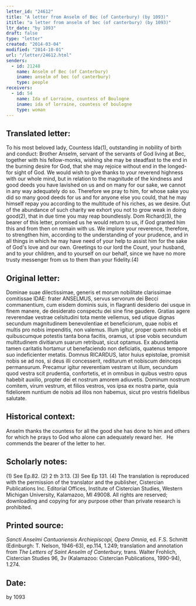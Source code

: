 ```yaml
---
letter_id: "24612"
title: "A letter from Anselm of Bec (of Canterbury) (by 1093)"
ititle: "a letter from anselm of bec (of canterbury) (by 1093)"
ltr_date: "by 1093"
draft: false
type: "letter"
created: "2014-03-04"
modified: "2014-10-01"
url: "/letter/24612.html"
senders:
  - id: 21248
    name: Anselm of Bec (of Canterbury)
    iname: anselm of bec (of canterbury)
    type: people
receivers:
  - id: 54
    name: Ida of Lorraine, countess of Boulogne
    iname: ida of lorraine, countess of boulogne
    type: woman
---
```

<h2> Translated letter:</h2>To his most beloved lady, Countess Ida(1), outstanding in nobility of birth and conduct:  Brother Anselm, servant of the servants of God living at Bec, together with his fellow-monks, wishing she may be steadfast to the end in the burning desire for God, that she may rejoice without end in the longed-for sight of God.
We would wish to give thanks to your reverend highness with our whole mind, but in relation to the magnitude of the kindness and good deeds you have lavished on us and on many for our sake, we cannot in any way adequately do so.  Therefore we pray to him, for whose sake you did so many good deeds for us and for anyone else you could, that he may himself repay you according to the multitude of his riches, as we desire.  Out of the abundance of such charity we exhort you not to grow weak in doing good(2), that in due time you may reap boundlessly.
Dom Richard(3), the bearer of this letter, promised us he would return to us, if God granted him this and from then on remain with us.  We implore your reverence, therefore, to strengthen him, according to the understanding of your prudence, and in all things in which he may have need of your help to assist him for the sake of God's love and our own.
Greetings to our lord the Count, your husband, and to your children, and to yourself on our behalf, since we have no more trusty messenger from us to them than your fidelity.(4)
<h2 class="mt-4"> Original letter:</h2>Dominae suae dilectissimae, generis et morum nobilitate clarissimae comitissae IDAE:  frater ANSELMUS, servus servorum dei Becci commanentium, cum eisdem dominis suis, in flagranti desiderio dei usque in finem manere, de desiderato conspectu dei sine fine gaudere.
Gratias agere reverendae vestrae celsitudini tota mente vellemus, sed utique dignas secundum magnitudinem benevolentiae et beneficiorum, quae nobis et multis pro nobis impenditis, non valemus.  Illum igitur, proper quem nobis et quibuscumque potestis tanta bona facitis, oramus, ut ipse vobis secundum multitudinem divitiarum suarum retribuat, sicut optamus.  Ex abundantia tamen caritatis hortamur ut benefaciendo non deficiatis, quatenus tempore suo indeficienter metatis.
Domnus RICARDUS, lator huius epistolae, promisit nobis se ad nos, si deus illi concesserit, rediturum et nobiscum deinceps permansurum.  Precamur igitur reverentiam vestram ut illum, secundum quod vestra scit prudentia, confortetis, et in omnibus in quibus vestro opus habebit auxilio, propter dei et nostrum amorem adiuvetis.
Dominum nostrum comitem, virum vestrum, et filios vestros, vos ipsa ex nostra parte, quia fideliorem nuntium de nobis ad illos non habemus, sicut pro vestris fidelibus salutate.
<h2 class="mt-4"> Historical context:</h2><p>Anselm thanks the countess for all the good she has done to him and others for which he prays to God who alone can adequately reward her. &nbsp; He commends the bearer of the letter to her.</p><h2 class="mt-4"> Scholarly notes:</h2>(1) See Ep.82.
(2) 2 th 3:13.
(3) See Ep 131.
(4) The translation is reproduced with the permission of the translator and the publisher, Cistercian Publications Inc. Editorial Offices, Institute of Cistercian Studies, Western Michigan University, Kalamazoo, MI 49008. All rights are reserved; downloading and copying for any purpose other than private research is prohibited.
<h2 class="mt-4"> Printed source:</h2><p><em>Sancti Anselmi Cantuariensis Archiepiscopi, Opera Omnia</em>, ed. F.S. Schmitt (Edinburgh: T. Nelson, 1946-63), ep.114, 1.249; translation and annotation from <em>The Letters of Saint Anselm of Canterbury,</em> trans. Walter Frohlich, Cistercian Studies 96, 3v (Kalamazoo: Cistercian Publications, 1990-94), 1.274.</p><h2 class="mt-4"> Date:</h2>by 1093